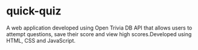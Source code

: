 # quick-quiz
A web application developed using Open Trivia DB API that allows users to attempt questions, save their score and view high scores.Developed using HTML, CSS and JavaScript.
